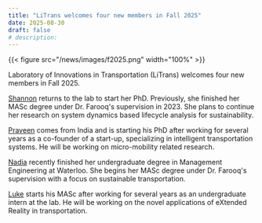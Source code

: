 ```yaml
---
title: "LiTrans welcomes four new members in Fall 2025"
date: 2025-08-30
draft: false
# description:
---
```

{{< figure src="/news/images/f2025.png" width="100%" >}}


<!--more-->

Laboratory of Innovations in Transportation (LiTrans) welcomes four new members in Fall 2025.

[Shannon](https://litrans.ca/team/stark-s/) returns to the lab to start her PhD. Previously, she finished her MASc degree under Dr. Farooq's supervision in 2023. She plans to continue her research on system dynamics based lifecycle analysis for sustainability.

[Praveen](https://litrans.ca/team/knr-p/) comes from India and is starting his PhD after working for several years as a co-founder of a start-up, specializing in intelligent transportation systems. He will be working on micro-mobility related research.

[Nadia](https://litrans.ca/team/bisek-n/) recently finished her undergraduate degree in Management Engineering at Waterloo. She begins her MASc degree under Dr. Farooq's supervision with a focus on sustainable transportation.

[Luke](https://litrans.ca/team/guardino-l/) starts his MASc after working for several years as an undergraduate intern at the lab. He will be working on the novel applications of eXtended Reality in transportation.
